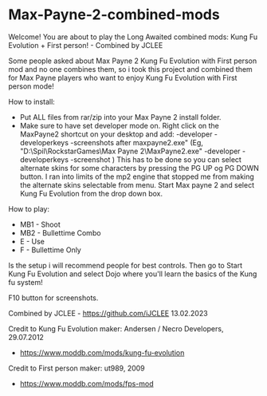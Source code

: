 # Max-Payne-2-combined-mods

Welcome!
You are about to play the Long Awaited combined mods:
Kung Fu Evolution + First person! - Combined by JCLEE

Some people asked about Max Payne 2 Kung Fu Evolution with First person mod and no one combines them, so i took this project and combined them for Max Payne players who want to enjoy Kung Fu Evolution with First person mode!

How to install:
- Put ALL files from rar/zip into your Max Payne 2 install folder.
- Make sure to have set developer mode on. 
Right click on the MaxPayne2 shortcut on your desktop and add: -developer -developerkeys -screenshots after maxpayne2.exe"
(Eg, "D:\Spil\RockstarGames\Max Payne 2\MaxPayne2.exe" -developer -developerkeys -screenshot )
This has to be done so you can select alternate skins for some characters by pressing the PG UP og PG DOWN button.
I ran into limits of the mp2 engine that stopped me from making the alternate skins selectable from menu.
Start Max payne 2 and select Kung Fu Evolution from the drop down box.

How to play:
- MB1 - Shoot
- MB2 - Bullettime Combo
- E   - Use
- F   - Bullettime Only

Is the setup i will recommend people for best controls.
Then go to Start Kung Fu Evolution and select Dojo where you'll learn the basics of the Kung fu system!

F10 button for screenshots.


Combined by JCLEE - https://github.com/iJCLEE 
13.02.2023

Credit to Kung Fu Evolution maker: 
Andersen /  Necro Developers,
29.07.2012
- https://www.moddb.com/mods/kung-fu-evolution

Credit to First person maker:
ut989,
2009
- https://www.moddb.com/mods/fps-mod
